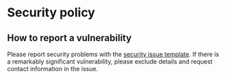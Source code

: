 # Security policy

## How to report a vulnerability

Please report security problems with the
[security issue template](https://github.com/dmyersturnbull/realized/issues/new?labels=kind%3A+security+%F0%9F%94%92&template=security.md).
If there is a remarkably significant vulnerability, please exclude details and request contact information in the issue.
